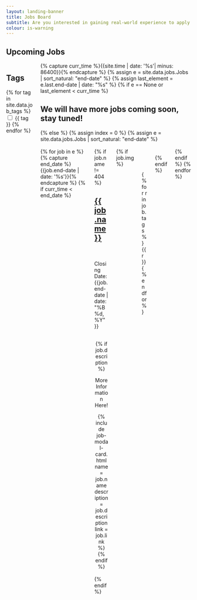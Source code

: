 ```yaml
---
layout: landing-banner
title: Jobs Board
subtitle: Are you interested in gaining real-world experience to apply knowledge learnt in your degree and fast forward your career? Keep an eye out for internship and graduate opportunities that are constantly updated on this page!
colour: is-warning
---
```

<!-- MAKE SURE UPLOADED IMAGES ARE SQUARE -->

<link  rel="stylesheet" href="https://unpkg.com/bulma-modal-fx/dist/css/modal-fx.min.css" />
<div class="hero-body">
    <h2 class="title is-1 centered">Upcoming Jobs</h2>
    <div class = 'columns'>
    <div class = 'column is-5 is-centered'>
    <h2 class='subtitle is-6' >Tags</h2>
    {% for tag in site.data.job_tags %}
    <label class="checkbox">
        <input type="checkbox" class="job-tag"> {{ tag }}
    </label>
    {% endfor %}
    </div>
    <div class = 'column is-7'>
    {% capture curr_time %}{{site.time | date: '%s'| minus: 86400}}{% endcapture %}
    {% assign e = site.data.jobs.Jobs | sort_natural: "end-date" %}
    {% assign last_element = e.last.end-date | date: "%s" %}
    {% if e == None or last_element < curr_time %}
        <h2> We will have more jobs coming soon, stay tuned! </h2>
    {% else %}
        {% assign index = 0 %}
        {% assign e = site.data.jobs.Jobs | sort_natural: "end-date" %}
        <br><br>
        <div class = 'columns is-multiline'>
                {% for job in e %}
                {% capture end_date %}{{job.end-date | date: '%s'}}{% endcapture %}
                {% if curr_time < end_date %}
                <div class = 'column is-9'>
                <div class = 'card search'>
                    <div class = "card-content">
                    <div class = "columns">
                    <div class = "column is-7">
                    {% if job.name != 404 %}
                    <h2 class="title is-5 centered is-size-5-mobile"><a href="{{ post.link }}" class = "has-text-info">{{ job.name }}</a></h2>
                    <br>
                    <p class='subtitle is-6 has-text-centered'>Closing Date: {{job.end-date | date:"%B %d, %Y" }}</p>
                    <br>
                    <div  class = "content" style="text-align: center;">
                        {% if job.description %}
                            <span class="button modal-button" data-target="job-- {{ job.name | replace: ' ', '-' | downcase }}">
                            <p class='subtitle is-6 has-text-centered'>More Information Here!</p>
                            </span>
                            {% include job-modal-card.html name = job.name description = job.description link = job.link %}
                        {% endif %}
                    </div>
                    <br>
                    {% endif %}
                    </div>
                    {% if job.img %}
                    <div class = "column is-5">
                        <span><figure class="image is-96x96"><img src="{{ job.img }}" alt="" /></figure></span>
                    <br><br>
                            <div class='c-footer'>
                            {% for r in job.tags %}
                                <span class = 'tag is-light' style='margin: 1%;'>{{ r }}</span>
                            {% endfor %}
                            </div>
                    </div>
                    <br>
                    {% endif %}
                </div>
                </div>
                </div>
                </div>
                {% endif %}
                {% endfor %}
    </div>
    </div>
    </div>
 <!--        {% for job in e %}
            {% capture end_date %}{{job.end-date | date: '%s'}}{% endcapture %}
            {% if curr_time < end_date %}
                {% assign mod = index | modulo: 4 %}
                {% if mod == 0 and index != 0 %}
                    <div class='columns'>
                {% endif %}
                <div class='column is-3'>
                    <div class="card">
                        <div class="card-image">
                            <figure class="image is-1by1">
                            {% if job.img %}
                            <a href="{{job.link}}">
                                <img src="{{job.img}}" alt="Placeholder image">
                            </a>
                            {% endif %}
                            </figure>
                        </div>
                        <br>
                        <div class='card-content'>
                            <p class='title is-4 has-text-centered'> {{job.name}} </p>
                            <p class='subtitle is-6 has-text-centered'>Closing Date: {{job.end-date | date:"%B %d, %Y" }}</p>
                             <div  style="text-align: center;">
                                {% if job.description %}
                                    <span class="button modal-button" data-target="job-- {{ job.name | replace: ' ', '-' | downcase }}">
                                    <p class='subtitle is-6 has-text-centered'>More Information Here!</p>
                                    </span>
                                    {% include job-modal-card.html name = job.name description = job.description link = job.link %}
                                {% endif %}
                            </div>
                            <br>
                        </div>
                    </div>
                </div>
                {% assign index = index | plus: 1 %}
                {% if mod == 3 %}
                    </div>
                {% endif %}
            {% endif %}
            {% endfor %}
            {% if mod != 3 %}
                </div>
            {% endif %}
            {% endif %} -->
<br>
<br>
<script src="/assets/js/modals.js"></script>

<script>
let jobs = document.getElementsByClassName('search')
function tags_are_checked(checkboxes, tags) {
    for (let checkbox of checkboxes) {
        if (checkbox.checked) {
            checkbox_text = checkbox.parentElement.innerText;
            checkbox_text = checkbox_text.substring(1,);
            if (tags.search(checkbox_text) != -1) {
                return true;
            } 
        }
    }
    return false;
}

function no_boxes_checked(checkboxes) {
    for (let checkbox of checkboxes) {
        if (checkbox.checked) {
            return false;
        }
    }
    return true;
}


let checkboxes = document.getElementsByClassName('job-tag');
for (let checkbox of checkboxes) {
    checkbox.onclick = function() {

        // Reset checkboxes if all unticked
        if (no_boxes_checked(checkboxes)) {
            console.log('hey')
            for (let job of jobs) {
                jobs.style.display = "";
            }
        } else {

            //For each resource card check if tags belong to set of ticked checkboxes
            for (let job of jobs) {
                    let tags = job.getElementsByClassName('c-footer')[0].innerText;
                    if (tags_are_checked(checkboxes,tags)) {
                        job.style.display = "";
                    } else {
                        job.style.display = "none";
                    }
            }
        }
    }
}
</script>


